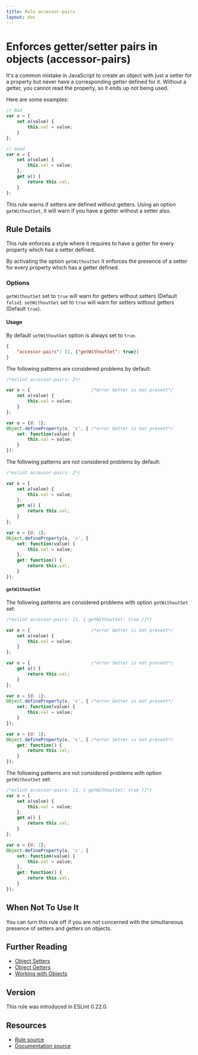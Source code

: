```yaml
---
title: Rule accessor-pairs
layout: doc
---
```

<!-- Note: No pull requests accepted for this file. See README.md in the root directory for details. -->
# Enforces getter/setter pairs in objects (accessor-pairs)

It's a common mistake in JavaScript to create an object with just a setter for a property but never have a corresponding getter defined for it. Without a getter, you cannot read the property, so it ends up not being used.

Here are some examples:

```js
// Bad
var o = {
    set a(value) {
        this.val = value;
    }
};

// Good
var o = {
    set a(value) {
        this.val = value;
    },
    get a() {
        return this.val;
    }
};

```

This rule warns if setters are defined without getters. Using an option `getWithoutSet`, it will warn if you have a getter without a setter also.

## Rule Details

This rule enforces a style where it requires to have a getter for every property which has a setter defined.

By activating the option `getWithoutSet` it enforces the presence of a setter for every property which has a getter defined.

### Options

`getWithoutSet` set to `true` will warn for getters without setters (Default `false`).
`setWithoutGet` set to `true` will warn for setters without getters (Default `true`).

#### Usage

By default `setWithoutGet` option is always set to `true`.

```json
{
    "accessor-pairs": [2, {"getWithoutSet": true}]
}
```

The following patterns are considered problems by default:

```js
/*eslint accessor-pairs: 2*/

var o = {                       /*error Getter is not present*/
    set a(value) {
        this.val = value;
    }
};

var o = {d: 1};
Object.defineProperty(o, 'c', { /*error Getter is not present*/
    set: function(value) {
        this.val = value;
    }
});
```

The following patterns are not considered problems by default:

```js
/*eslint accessor-pairs: 2*/

var o = {
    set a(value) {
        this.val = value;
    },
    get a() {
        return this.val;
    }
};

var o = {d: 1};
Object.defineProperty(o, 'c', {
    set: function(value) {
        this.val = value;
    },
    get: function() {
        return this.val;
    }
});

```

#### `getWithoutSet`

The following patterns are considered problems with option `getWithoutSet` set:

```js
/*eslint accessor-pairs: [2, { getWithoutSet: true }]*/

var o = {                       /*error Getter is not present*/
    set a(value) {
        this.val = value;
    }
};

var o = {                       /*error Setter is not present*/
    get a() {
        return this.val;
    }
};

var o = {d: 1};
Object.defineProperty(o, 'c', { /*error Getter is not present*/
    set: function(value) {
        this.val = value;
    }
});

var o = {d: 1};
Object.defineProperty(o, 'c', { /*error Setter is not present*/
    get: function() {
        return this.val;
    }
});
```

The following patterns are not considered problems with option `getWithoutSet` set:

```js
/*eslint accessor-pairs: [2, { getWithoutSet: true }]*/
var o = {
    set a(value) {
        this.val = value;
    },
    get a() {
        return this.val;
    }
};

var o = {d: 1};
Object.defineProperty(o, 'c', {
    set: function(value) {
        this.val = value;
    },
    get: function() {
        return this.val;
    }
});

```

## When Not To Use It

You can turn this rule off if you are not concerned with the simultaneous presence of setters and getters on objects.

## Further Reading

* [Object Setters](https://developer.mozilla.org/en-US/docs/Web/JavaScript/Reference/Functions/set)
* [Object Getters](https://developer.mozilla.org/en-US/docs/Web/JavaScript/Reference/Functions/get)
* [Working with Objects](https://developer.mozilla.org/en-US/docs/Web/JavaScript/Guide/Working_with_Objects)

## Version

This rule was introduced in ESLint 0.22.0.

## Resources

* [Rule source](https://github.com/eslint/eslint/tree/master/lib/rules/accessor-pairs.js)
* [Documentation source](https://github.com/eslint/eslint/tree/master/docs/rules/accessor-pairs.md)
